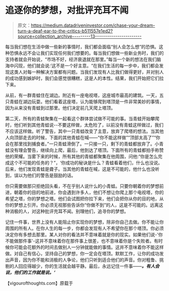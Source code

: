 # 追逐你的梦想，对批评充耳不闻

> 原文：<https://medium.datadriveninvestor.com/chase-your-dream-turn-a-deaf-ear-to-the-critics-b511557e1ed2?source=collection_archive---------13----------------------->

每当我们想在生活中做一些新的事情时，我们都会面临“别人会怎么想”的恐惧。这种恐惧永远不会让我们实现任何我们想要的。每当我们想做一些新业务时，我们的支持者就会开始说，“市场不好，经济衰退就在那里。”每当一个新的想法在我们脑海中闪现，他们就会说:‘这不是一个好主意。“在我们生活的每一步中，我们都会发现这类人对每一种解决方案都有问题。当我们发现有人比我们做得更好，并对别人的成功感到嫉妒时，我们会感觉很糟糕，这是人的本性。结果，我们开始把它们拉下来。

从前，有一群青蛙住在湖边。附近有一座电视塔，这座城市最高的建筑。一天，五只青蛙在湖边玩耍。他们看着这座塔，认为能够爬到塔顶是一件非常美妙的事情，因为从来没有青蛙到过那里。他们决定前几天爬上塔顶。

第二天，所有的青蛙聚集在一起看这个群体尝试做不可能的事。当青蛙开始攀爬时，他们听到其他青蛙说--不要这样做，太危险了，以前没有青蛙这样做过，我们不应该这样做。听了警告，其中一只青蛙改变了主意，放弃了爬塔的想法。当其他人向顶部走去的时候，下面的其他青蛙在喊——“你不能这样做”“顶部太高了”“你会在那里找到捕食者。”一只青蛙滑倒了。一只接一只，剩下的青蛙都放弃了。小青蛙没有理会警告，继续向上爬，最后，他到达了塔顶。下面所有的青蛙都拍手称赞他的荣耀。当雾下来的时候，所有其他的青蛙都聚集在他周围，问他:“你是怎么完成这个不可能的任务的？”，‘你成功的秘诀是什么？青蛙看着他们，什么也没说。后来，他们发现青蛙是聋子。当其他的青蛙在喊，这是不可能的，他什么也没听到，误以为他们的警告是鼓励的话。

你只需要做那只拒绝回头看，不在乎别人说什么的小青蛙。只要你朝着你的梦想前进，朝着你的目的地前进，你会遇到许多人，他们不想让你爬上那个电视塔，你的希望之塔，你的梦想之塔。他们会试图把你拉下来，他们会把你从你的目的地，从你的梦想上引开。你必须无视那些告诉你“你做不到”的人，这是不可能的。远离这种消极的人，对这种批评充耳不闻。别理他们，追寻你的梦想。

记住一件事，世界上没有人能阻止你实现你的梦想，除非你自己去做。你不能让你周围的所有人。在你人生的每一步，你都会发现有人不希望你在那个塔顶。你必须决定你有多想去那里。某人对你的看法并不意味着就是你的现实。如果他们说-'你不能做那件事'-这并不意味着你在那件事上很差，也不意味着你是个失败者。有时候你可能会花额外的时间去做别人一分钟就能做的事情。这并不意味着你不能这样做。对自己有信心，坚持自己的梦想，你一定会在塔顶。默默工作，让你的成功发出声音，因为你不能和消极的人争论，他们只听到适合他们的声音。你对粗鲁、挑剔的人回应得越少，你的生活就会越平静。最后，永远记住一件事——***。有人会说，他们的工作就是说。‘***

【vigourofthoughts.com】原载于[](https://vigourofthoughts.com/chase-your-dream-turn-a-deaf-ear-to-the-critics/)